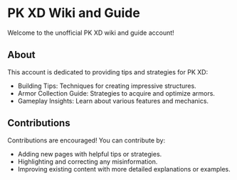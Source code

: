 # PK XD Wiki and Guide

Welcome to the unofficial PK XD wiki and guide account!

## About

This account is dedicated to providing tips and strategies for PK XD:
- Building Tips: Techniques for creating impressive structures.
- Armor Collection Guide: Strategies to acquire and optimize armors.
- Gameplay Insights: Learn about various features and mechanics.

## Contributions

Contributions are encouraged! You can contribute by:
- Adding new pages with helpful tips or strategies.
- Highlighting and correcting any misinformation.
- Improving existing content with more detailed explanations or examples.
